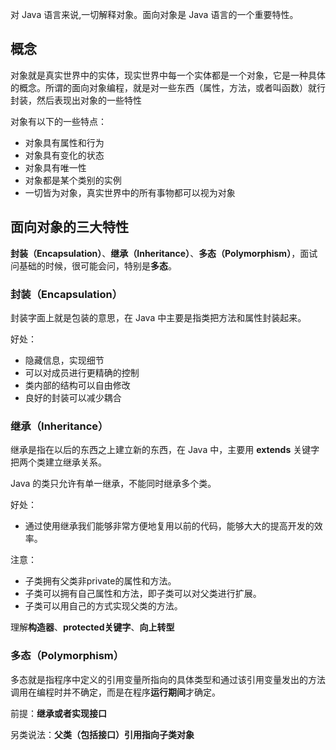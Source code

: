 对 Java 语言来说,一切解释对象。面向对象是 Java 语言的一个重要特性。

## 概念

对象就是真实世界中的实体，现实世界中每一个实体都是一个对象，它是一种具体的概念。所谓的面向对象编程，就是对一些东西（属性，方法，或者叫函数）就行封装，然后表现出对象的一些特性

对象有以下的一些特点：

- 对象具有属性和行为
- 对象具有变化的状态
- 对象具有唯一性
- 对象都是某个类别的实例
- 一切皆为对象，真实世界中的所有事物都可以视为对象

## 面向对象的三大特性

**封装（Encapsulation）**、**继承（Inheritance）**、**多态（Polymorphism）**，面试问基础的时候，很可能会问，特别是**多态**。

### 封装（Encapsulation）  

封装字面上就是包装的意思，在 Java 中主要是指类把方法和属性封装起来。

好处：  
- 隐藏信息，实现细节
- 可以对成员进行更精确的控制
- 类内部的结构可以自由修改
- 良好的封装可以减少耦合

### 继承（Inheritance）
继承是指在以后的东西之上建立新的东西，在 Java 中，主要用 **extends** 关键字把两个类建立继承关系。

Java 的类只允许有单一继承，不能同时继承多个类。

好处： 
- 通过使用继承我们能够非常方便地复用以前的代码，能够大大的提高开发的效率。

注意：
- 子类拥有父类非private的属性和方法。
- 子类可以拥有自己属性和方法，即子类可以对父类进行扩展。
- 子类可以用自己的方式实现父类的方法。

理解**构造器**、**protected关键字**、**向上转型**

### 多态（Polymorphism）
多态就是指程序中定义的引用变量所指向的具体类型和通过该引用变量发出的方法调用在编程时并不确定，而是在程序**运行期间**才确定。

前提：**继承或者实现接口**

另类说法：**父类（包括接口）引用指向子类对象**
